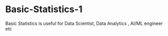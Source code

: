 # Basic-Statistics-1
Basic Statistics  is useful for Data Scientist, Data Analytics , AI/ML engineer etc
